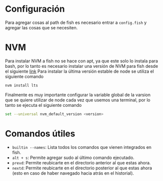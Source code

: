 # Configuración
Para agregar cosas al path de fish es necesario entrar a ```config.fish``` y agregar las cosas que se necesiten.

# NVM
Para instalar NVM a fish no se hace con apt, ya que este solo lo instala para bash, por lo tanto es necesario instalar una versión de NVM para fish desde el siguiente [link](https://github.com/jorgebucaran/nvm.fish)
Para instalar la última versión estable de node se utiliza el siguiente comando
```bash
nvm install lts
```
Finalmente es muy importante configurar la variable global de la varsion que se quiere utilizar de node cada vez que usemos una terminal, por lo tanto se ejecuta el siguiente comando
```bash
set --universal nvm_default_version <version>
```
# Comandos útiles

* ```builtin --names```: Lista todos los comandos que vienen integrados en fish.
* ```alt + s```: Permite agregar sudo al último comando ejecutado.
* ```prevd```: Permite reubicarte en el directorio anterior al que estas ahora.
* ```nextd```: Permite reubicarte en el directorio posterior al que estas ahora (esto en caso de haber navegado hacia atrás en el historial).
